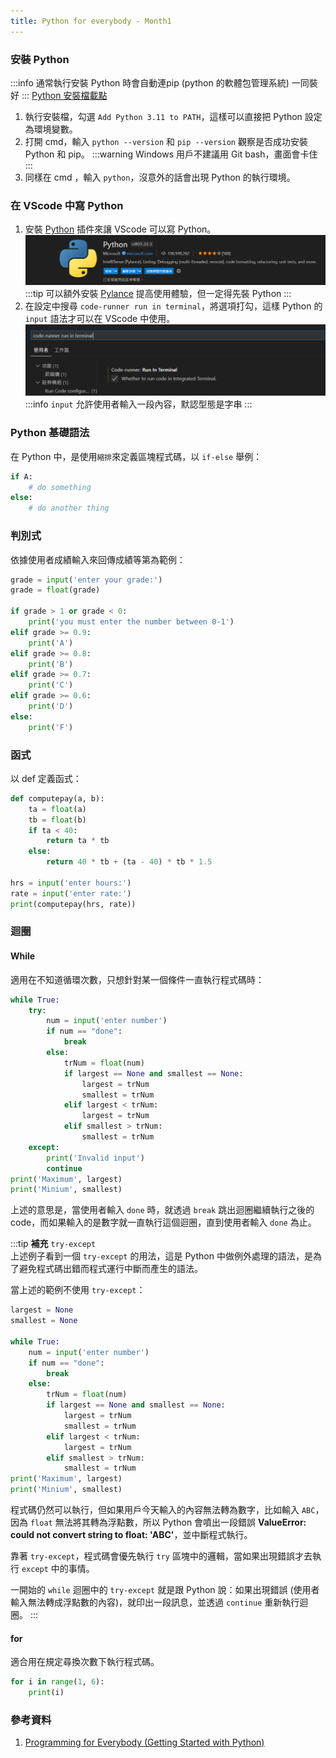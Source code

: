 ```yaml
---
title: Python for everybody - Month1
---
```

### 安裝 Python
:::info
通常執行安裝 Python 時會自動連pip (python 的軟體包管理系統) 一同裝好
:::
[Python 安裝檔載點](https://www.python.org/downloads/)
1. 執行安裝檔，勾選 `Add Python 3.11 to PATH`，這樣可以直接把 Python 設定為環境變數。
2. 打開 cmd，輸入 `python --version` 和 `pip --version` 觀察是否成功安裝 Python 和 pip。
:::warning
Windows 用戶不建議用 Git bash，畫面會卡住
:::
3. 同樣在 cmd ，輸入 `python`，沒意外的話會出現 Python 的執行環境。

### 在 VScode 中寫 Python
1. 安裝 [Python](https://marketplace.visualstudio.com/items?itemName=ms-python.python) 插件來讓 VScode 可以寫 Python。
![](./python.png)
:::tip
可以額外安裝 [Pylance](https://marketplace.visualstudio.com/items?itemName=ms-python.vscode-pylance) 提高使用體驗，但一定得先裝 Python
:::
2. 在設定中搜尋 `code-runner run in terminal`，將選項打勾，這樣 Python 的 `input` 語法才可以在 VScode 中使用。
![](./terminal.png)
:::info
`input` 允許使用者輸入一段內容，默認型態是字串
:::

### Python 基礎語法
在 Python 中，是使用`縮排`來定義區塊程式碼，以 `if-else` 舉例：
```py
if A:
    # do something
else:
    # do another thing
```

### 判別式
依據使用者成績輸入來回傳成績等第為範例：
```py
grade = input('enter your grade:')
grade = float(grade)

if grade > 1 or grade < 0:
    print('you must enter the number between 0-1')
elif grade >= 0.9:
    print('A')
elif grade >= 0.8:
    print('B')
elif grade >= 0.7:
    print('C')
elif grade >= 0.6:
    print('D')
else:
    print('F')
```

### 函式
以 def 定義函式：
```py
def computepay(a, b):
    ta = float(a)
    tb = float(b)
    if ta < 40:
        return ta * tb
    else:
        return 40 * tb + (ta - 40) * tb * 1.5
    
hrs = input('enter hours:')
rate = input('enter rate:')
print(computepay(hrs, rate))
```

### 迴圈
#### While
適用在不知道循環次數，只想針對某一個條件一直執行程式碼時：
```py
while True:
    try:
        num = input('enter number')
        if num == "done":
            break
        else:
            trNum = float(num)
            if largest == None and smallest == None:
                largest = trNum
                smallest = trNum
            elif largest < trNum:
                largest = trNum
            elif smallest > trNum:
                smallest = trNum
    except:
        print('Invalid input')
        continue
print('Maximum', largest)
print('Minium', smallest)
```
上述的意思是，當使用者輸入 `done` 時，就透過 `break` 跳出迴圈繼續執行之後的 code，而如果輸入的是數字就一直執行這個迴圈，直到使用者輸入 `done` 為止。

:::tip
**補充** `try-except`  
上述例子看到一個 `try-except` 的用法，這是 Python 中做例外處理的語法，是為了避免程式碼出錯而程式運行中斷而產生的語法。  

當上述的範例不使用 `try-except`：
```py title='wrong answer'
largest = None
smallest = None

while True:
    num = input('enter number')
    if num == "done":
        break
    else:
        trNum = float(num)
        if largest == None and smallest == None:
            largest = trNum
            smallest = trNum
        elif largest < trNum:
            largest = trNum
        elif smallest > trNum:
            smallest = trNum
print('Maximum', largest)
print('Minium', smallest)
```
程式碼仍然可以執行，但如果用戶今天輸入的內容無法轉為數字，比如輸入 `ABC`，因為 `float` 無法將其轉為浮點數，所以 Python 會噴出一段錯誤 **ValueError: could not convert string to float: 'ABC'**，並中斷程式執行。  

靠著 `try-except`，程式碼會優先執行 `try` 區塊中的邏輯，當如果出現錯誤才去執行 `except` 中的事情。

一開始的 `while` 迴圈中的 `try-except` 就是跟 Python 說：如果出現錯誤 (使用者輸入無法轉成浮點數的內容)，就印出一段訊息，並透過 `continue` 重新執行迴圈。
:::

#### for
適合用在規定尋換次數下執行程式碼。
```py
for i in range(1, 6):
    print(i)
```

### 參考資料
1. [Programming for Everybody (Getting Started with Python)](https://www.coursera.org/learn/python/home/week/1)